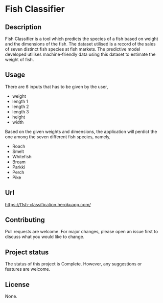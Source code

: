 # Fish Classifier
## Description
Fish Classifier is a tool which predicts the species of a fish based on weight and the dimensions of the fish.
The dataset utilised is a record of the sales of seven distinct fish species at fish markets. The predictive model developed utilises machine-friendly data using this dataset to estimate the weight of fish.

## Usage
There are 6 inputs that has to be given by the user,
* weight
* length 1
* length 2
* length 3
* height
* width

Based on the given weights and dimensions, the application will perdict the one among the seven different fish species, namely,
* Roach
* Smelt
* Whitefish
* Bream
* Parkki
* Perch
* Pike

## Url
https://f1sh-classification.herokuapp.com/

## Contributing
Pull requests are welcome. For major changes, please open an issue first to discuss what you would like to change.

## Project status
The status of this project is Complete. However, any suggestions or features are welcome.

## License
None.

